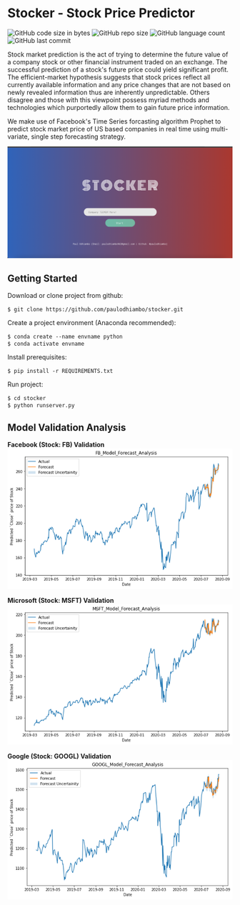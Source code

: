 # Stocker - Stock Price Predictor

![GitHub code size in bytes](https://img.shields.io/github/languages/code-size/paulodhiambo/stocker)
![GitHub repo size](https://img.shields.io/github/repo-size/paulodhiambo/stocker)
![GitHub language count](https://img.shields.io/github/languages/count/paulodhiambo/stocker)
![GitHub last commit](https://img.shields.io/github/last-commit/paulodhiambo/stocker)

Stock market prediction is the act of trying to determine the future value of a company stock or other financial instrument traded on an exchange. The successful prediction of a stock's future price could yield significant profit. The efficient-market hypothesis suggests that stock prices reflect all currently available information and any price changes that are not based on newly revealed information thus are inherently unpredictable. Others disagree and those with this viewpoint possess myriad methods and technologies which purportedly allow them to gain future price information.

We make use of Facebook's Time Series forcasting algorithm Prophet to predict stock market price of US based companies in real time using multi-variate, single step forecasting strategy.

![Header](index.png)

## Getting Started

Download or clone project from github:
```
$ git clone https://github.com/paulodhiambo/stocker.git
```

Create a project environment (Anaconda recommended):
```
$ conda create --name envname python
$ conda activate envname
```

Install prerequisites:
```
$ pip install -r REQUIREMENTS.txt
```

Run project:
```
$ cd stocker
$ python runserver.py
```

## Model Validation Analysis

**Facebook (Stock: FB) Validation**
![FB_validation](fb_forecast_30_day_validation.png)

**Microsoft (Stock: MSFT) Validation**
![MSFT_validation](msft_forecast_30day_validation.png)

**Google (Stock: GOOGL) Validation**
![GOOGLE_validation](googl_forecast_30day_validation.png)
